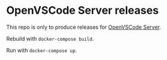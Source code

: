 # OpenVSCode Server releases

This repo is only to produce releases for [OpenVSCode Server](https://github.com/gitpod-io/openvscode-server).

Rebuild with ``docker-compose build``.

Run with ``docker-compose up``.
